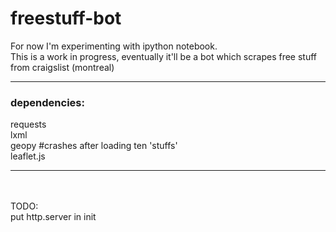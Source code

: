 # freestuff-bot
For now I'm experimenting with ipython notebook.<br>
This is a work in progress, eventually it'll be a bot which scrapes free stuff from craigslist (montreal)<br>
<hr>
<h3>dependencies:</h3>
requests<br>
lxml
<br>geopy #crashes after loading ten 'stuffs'
<br> leaflet.js
<hr>

<br><br>
TODO:<br>
put http.server in init
<br>

